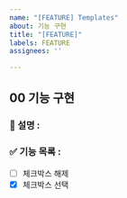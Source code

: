 ```yaml
---
name: "[FEATURE] Templates"
about: 기능 구현
title: "[FEATURE]"
labels: FEATURE
assignees: ''

---
```


## 00 기능 구현 

### 📄 설명 : 


### ✅ 기능 목록 : 
- [ ] 체크박스 해제
- [x] 체크박스 선택
